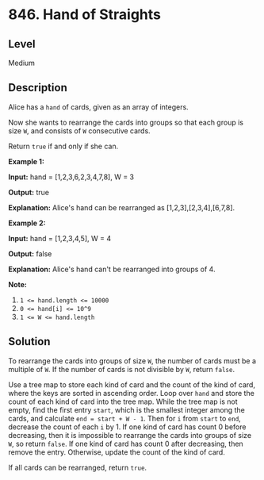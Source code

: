 # 846. Hand of Straights
## Level
Medium

## Description
Alice has a `hand` of cards, given as an array of integers.

Now she wants to rearrange the cards into groups so that each group is size `W`, and consists of `W` consecutive cards.

Return `true` if and only if she can.

**Example 1:**

**Input:** hand = [1,2,3,6,2,3,4,7,8], W = 3

**Output:** true

**Explanation:** Alice's hand can be rearranged as [1,2,3],[2,3,4],[6,7,8].

**Example 2:**

**Input:** hand = [1,2,3,4,5], W = 4

**Output:** false

**Explanation:** Alice's hand can't be rearranged into groups of 4.

**Note:**

1. `1 <= hand.length <= 10000`
2. `0 <= hand[i] <= 10^9`
3. `1 <= W <= hand.length`

## Solution
To rearrange the cards into groups of size `W`, the number of cards must be a multiple of `W`. If the number of cards is not divisible by `W`, return `false`.

Use a tree map to store each kind of card and the count of the kind of card, where the keys are sorted in ascending order. Loop over `hand` and store the count of each kind of card into the tree map. While the tree map is not empty, find the first entry `start`, which is the smallest integer among the cards, and calculate `end = start + W - 1`. Then for `i` from `start` to `end`, decrease the count of each `i` by 1. If one kind of card has count 0 before decreasing, then it is impossible to rearrange the cards into groups of size `W`, so return `false`. If one kind of card has count 0 after decreasing, then remove the entry. Otherwise, update the count of the kind of card.

If all cards can be rearranged, return `true`.
